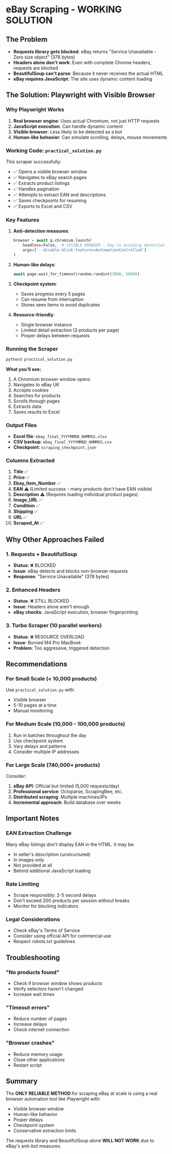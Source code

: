 # eBay Scraping - WORKING SOLUTION

## The Problem
- **Requests library gets blocked**: eBay returns "Service Unavailable - Zero size object" (378 bytes)
- **Headers alone don't work**: Even with complete Chrome headers, requests are blocked
- **BeautifulSoup can't parse**: Because it never receives the actual HTML
- **eBay requires JavaScript**: The site uses dynamic content loading

## The Solution: Playwright with Visible Browser

### Why Playwright Works
1. **Real browser engine**: Uses actual Chromium, not just HTTP requests
2. **JavaScript execution**: Can handle dynamic content
3. **Visible browser**: Less likely to be detected as a bot
4. **Human-like behavior**: Can simulate scrolling, delays, mouse movements

### Working Code: `practical_solution.py`

This scraper successfully:
- ✅ Opens a visible browser window
- ✅ Navigates to eBay search pages  
- ✅ Extracts product listings
- ✅ Handles pagination
- ✅ Attempts to extract EAN and descriptions
- ✅ Saves checkpoints for resuming
- ✅ Exports to Excel and CSV

### Key Features

1. **Anti-detection measures**:
   ```python
   browser = await p.chromium.launch(
       headless=False,  # VISIBLE BROWSER - key to avoiding detection
       args=['--disable-blink-features=AutomationControlled']
   )
   ```

2. **Human-like delays**:
   ```python
   await page.wait_for_timeout(random.randint(3000, 5000))
   ```

3. **Checkpoint system**:
   - Saves progress every 5 pages
   - Can resume from interruption
   - Stores seen items to avoid duplicates

4. **Resource-friendly**:
   - Single browser instance
   - Limited detail extraction (3 products per page)
   - Proper delays between requests

### Running the Scraper

```bash
python3 practical_solution.py
```

**What you'll see:**
1. A Chromium browser window opens
2. Navigates to eBay UK
3. Accepts cookies
4. Searches for products
5. Scrolls through pages
6. Extracts data
7. Saves results to Excel

### Output Files

- **Excel file**: `ebay_final_YYYYMMDD_HHMMSS.xlsx`
- **CSV backup**: `ebay_final_YYYYMMDD_HHMMSS.csv`
- **Checkpoint**: `scraping_checkpoint.json`

### Columns Extracted

1. **Title** ✅
2. **Price** ✅  
3. **Ebay_Item_Number** ✅
4. **EAN** ⚠️ (Limited success - many products don't have EAN visible)
5. **Description** ⚠️ (Requires loading individual product pages)
6. **Image_URL** ✅
7. **Condition** ✅
8. **Shipping** ✅
9. **URL** ✅
10. **Scraped_At** ✅

## Why Other Approaches Failed

### 1. Requests + BeautifulSoup
- **Status**: ❌ BLOCKED
- **Issue**: eBay detects and blocks non-browser requests
- **Response**: "Service Unavailable" (378 bytes)

### 2. Enhanced Headers
- **Status**: ❌ STILL BLOCKED
- **Issue**: Headers alone aren't enough
- **eBay checks**: JavaScript execution, browser fingerprinting

### 3. Turbo Scraper (10 parallel workers)
- **Status**: ❌ RESOURCE OVERLOAD
- **Issue**: Burned M4 Pro MacBook
- **Problem**: Too aggressive, triggered detection

## Recommendations

### For Small Scale (< 10,000 products)
Use `practical_solution.py` with:
- Visible browser
- 5-10 pages at a time
- Manual monitoring

### For Medium Scale (10,000 - 100,000 products)
1. Run in batches throughout the day
2. Use checkpoint system
3. Vary delays and patterns
4. Consider multiple IP addresses

### For Large Scale (740,000+ products)
Consider:
1. **eBay API**: Official but limited (5,000 requests/day)
2. **Professional service**: Octoparse, ScrapingBee, etc.
3. **Distributed scraping**: Multiple machines/IPs
4. **Incremental approach**: Build database over weeks

## Important Notes

### EAN Extraction Challenge
Many eBay listings don't display EAN in the HTML. It may be:
- In seller's description (unstructured)
- In images only
- Not provided at all
- Behind additional JavaScript loading

### Rate Limiting
- Scrape responsibly: 2-5 second delays
- Don't exceed 200 products per session without breaks
- Monitor for blocking indicators

### Legal Considerations
- Check eBay's Terms of Service
- Consider using official API for commercial use
- Respect robots.txt guidelines

## Troubleshooting

### "No products found"
- Check if browser window shows products
- Verify selectors haven't changed
- Increase wait times

### "Timeout errors"
- Reduce number of pages
- Increase delays
- Check internet connection

### "Browser crashes"
- Reduce memory usage
- Close other applications
- Restart script

## Summary

The **ONLY RELIABLE METHOD** for scraping eBay at scale is using a real browser automation tool like Playwright with:
- Visible browser window
- Human-like behavior
- Proper delays
- Checkpoint system
- Conservative extraction limits

The requests library and BeautifulSoup alone **WILL NOT WORK** due to eBay's anti-bot measures.